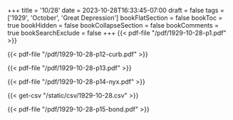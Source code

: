 +++
title = '10/28'
date = 2023-10-28T16:33:45-07:00
draft = false
tags = ['1929', 'October', 'Great Depression']
bookFlatSection = false
bookToc = true
bookHidden = false
bookCollapseSection = false
bookComments = true
bookSearchExclude = false
+++
{{< pdf-file "/pdf/1929-10-28-p1.pdf" >}}

{{< pdf-file "/pdf/1929-10-28-p12-curb.pdf" >}}

{{< pdf-file "/pdf/1929-10-28-p13.pdf" >}}

{{< pdf-file "/pdf/1929-10-28-p14-nyx.pdf" >}}

{{< get-csv "/static/csv/1929-10-28.csv" >}}

{{< pdf-file "/pdf/1929-10-28-p15-bond.pdf" >}}